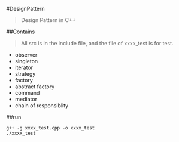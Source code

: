 #DesignPattern

>Design Pattern in C++


##Contains

>All src is in the include file, and the file of xxxx_test is for test.

* observer
* singleton
* iterator
* strategy
* factory
* abstract factory
* command
* mediator
* chain of responsiblity



##run

```
g++ -g xxxx_test.cpp -o xxxx_test
./xxxx_test
```



